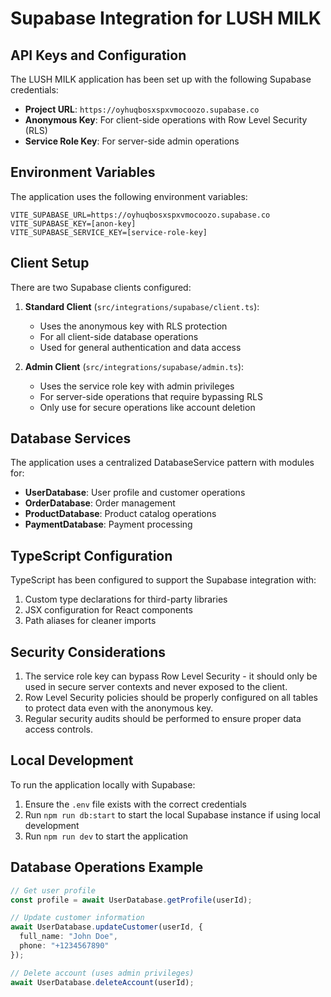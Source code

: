# Supabase Integration for LUSH MILK

## API Keys and Configuration

The LUSH MILK application has been set up with the following Supabase credentials:

- **Project URL**: `https://oyhuqbosxspxvmocoozo.supabase.co`
- **Anonymous Key**: For client-side operations with Row Level Security (RLS)
- **Service Role Key**: For server-side admin operations

## Environment Variables

The application uses the following environment variables:

```
VITE_SUPABASE_URL=https://oyhuqbosxspxvmocoozo.supabase.co
VITE_SUPABASE_KEY=[anon-key]
VITE_SUPABASE_SERVICE_KEY=[service-role-key]
```

## Client Setup

There are two Supabase clients configured:

1. **Standard Client** (`src/integrations/supabase/client.ts`):
   - Uses the anonymous key with RLS protection
   - For all client-side database operations
   - Used for general authentication and data access

2. **Admin Client** (`src/integrations/supabase/admin.ts`):
   - Uses the service role key with admin privileges
   - For server-side operations that require bypassing RLS
   - Only use for secure operations like account deletion

## Database Services

The application uses a centralized DatabaseService pattern with modules for:

- **UserDatabase**: User profile and customer operations
- **OrderDatabase**: Order management
- **ProductDatabase**: Product catalog operations
- **PaymentDatabase**: Payment processing

## TypeScript Configuration

TypeScript has been configured to support the Supabase integration with:

1. Custom type declarations for third-party libraries
2. JSX configuration for React components
3. Path aliases for cleaner imports

## Security Considerations

1. The service role key can bypass Row Level Security - it should only be used in secure server contexts and never exposed to the client.
2. Row Level Security policies should be properly configured on all tables to protect data even with the anonymous key.
3. Regular security audits should be performed to ensure proper data access controls.

## Local Development

To run the application locally with Supabase:

1. Ensure the `.env` file exists with the correct credentials
2. Run `npm run db:start` to start the local Supabase instance if using local development
3. Run `npm run dev` to start the application

## Database Operations Example

```typescript
// Get user profile
const profile = await UserDatabase.getProfile(userId);

// Update customer information
await UserDatabase.updateCustomer(userId, {
  full_name: "John Doe",
  phone: "+1234567890"
});

// Delete account (uses admin privileges)
await UserDatabase.deleteAccount(userId);
``` 